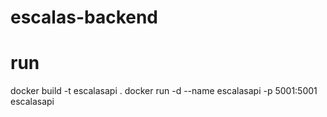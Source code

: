 # escalas-backend

# run

docker build -t escalasapi .
docker run -d --name escalasapi -p 5001:5001 escalasapi
